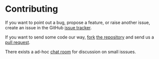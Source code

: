 # Contributing

If you want to point out a bug, propose a feature, or raise another issue, create an issue in the GitHub [issue tracker](https://github.com/tqdm/tqdm.cpp/issues).

If you want to send some code our way, [fork](https://help.github.com/articles/fork-a-repo/) [the repository](https://github.com/tqdm/tqdm.cpp) and send us a [pull request](https://github.com/tqdm/tqdm.cpp/pulls).

There exists a ad-hoc [chat room](http://chat.stackexchange.com/rooms/43704/tqdm-cpp) for discussion on small isssues.
